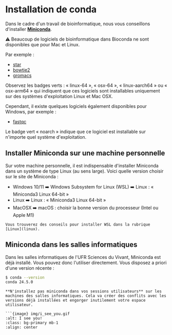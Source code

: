 # Installation de conda

Dans le cadre d'un travail de bioinformatique, nous vous conseillons d'installer [**Miniconda**](https://docs.conda.io/en/latest/miniconda.html).

⚠️ Beaucoup de logiciels de bioinformatique dans Bioconda ne sont disponibles que pour Mac et Linux.

Par exemple :

- [star](https://anaconda.org/bioconda/star)
- [bowtie2](https://anaconda.org/bioconda/bowtie2)
- [gromacs](https://anaconda.org/bioconda/gromacs)

Observez les badges verts : « linux-64 », « osx-64 », « linux-aarch64 » ou « osx-arm64 » qui indiquent que ces logiciels sont installables uniquement sur des systèmes d'exploitation Linux et Mac OSX.

Cependant, il existe quelques logiciels également disponibles pour Windows, par exemple :

- [fastqc](https://anaconda.org/bioconda/fastqc)

Le badge vert « noarch » indique que ce logiciel est installable sur n'importe quel système d'exploitation.


## Installer Miniconda sur une machine personnelle

Sur votre machine personnelle, il est indispensable d'installer Miniconda dans un système de type Linux (au sens large). Voici quelle version choisir sur le site de Miniconda :

- Windows 10/11 ➡️ Windows Subsystem for Linux (WSL) ➡️ Linux : « Miniconda3 Linux 64-bit »
- Linux ➡️ Linux : « Miniconda3 Linux 64-bit »
- MacOSX ➡️ macOS : choisir la bonne version du processeur (Intel ou Apple M1)


```{tip}
Vous trouverez des conseils pour installer WSL dans la rubrique [Linux](linux).
```


## Miniconda dans les salles informatiques

Dans les salles informatiques de l'UFR Sciences du Vivant, Miniconda est déjà installé. Vous pouvez donc l'utiliser directement. Vous disposez a priori d'une version récente :

```bash
$ conda --version
conda 24.5.0
```

```{warning}
**N'installez pas miniconda dans vos sessions utilisateurs** sur les machines des salles informatiques. Cela va créer des conflits avec les versions déjà installées et engorger inutilement votre espace utilisateur.

```{image} img/i_see_you.gif
:alt: I see you!
:class: bg-primary mb-1
:align: center
```

```

